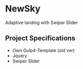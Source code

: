 # NewSky

Adaptive landing with Swiper Slider

## Project Specifications

- Own Gulp4-Template (old ver)
- Jquery
- Swiper Slider
